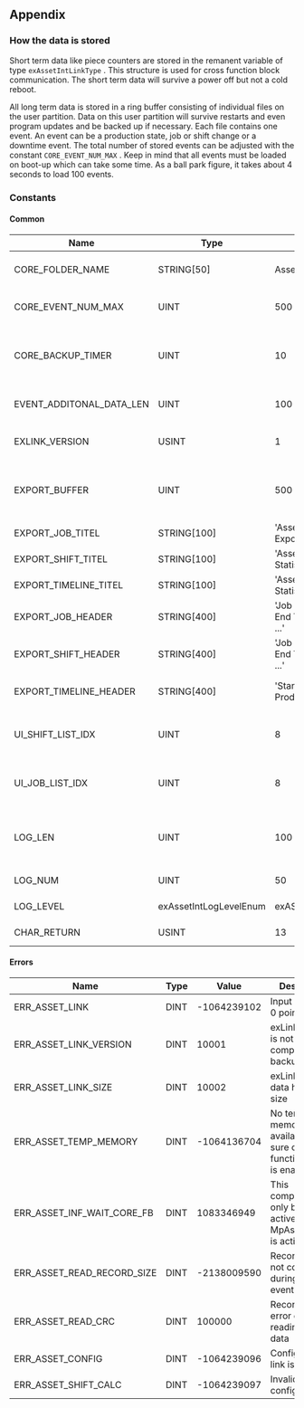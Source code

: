 ## Appendix

### How the data is stored

Short term data like piece counters are stored in the remanent variable of type `exAssetIntLinkType` . This structure is used for cross function block communication. The short term data will survive a power off but not a cold reboot. 

All long term data is stored in a ring buffer consisting of individual files on the user partition. Data on this user partition will survive restarts and even program updates and be backed up if necessary. Each file contains one event. An event can be a production state, job or shift change or a downtime event. The total number of stored events can be adjusted with the constant `CORE_EVENT_NUM_MAX` . Keep in mind that all events must be loaded on boot-up which can take some time. As a ball park figure, it takes about 4 seconds to load 100 events.

### Constants

#### Common

| Name | Type | Value | Description |
|------|------|-------|-------------|
| CORE_FOLDER_NAME | STRING[50] | AssetIntData | Name of the event data folder |
| CORE_EVENT_NUM_MAX | UINT | 500 | Maximum number of events |
| CORE_BACKUP_TIMER | UINT | 10 | Backup timer (minutes) for internal data |
| EVENT_ADDITONAL_DATA_LEN | UINT | 100 | Length of the event comment |
| EXLINK_VERSION | USINT | 1 | exLink structure version |
| EXPORT_BUFFER | UINT | 500 | Length of the buffer for the event export |
| EXPORT_JOB_TITEL | STRING[100] | 'AssetInt Job Statistics Export File' | Export file header |
| EXPORT_SHIFT_TITEL | STRING[100] | 'AssetInt Shift Statistics Export File' | Export file header |
| EXPORT_TIMELINE_TITEL | STRING[100] | 'AssetInt Timeline Statistics Export File' | Export file header |
| EXPORT_JOB_HEADER | STRING[400] | 'Job Start Time; Job End Time; Job Name; ...' | Export file column headers |
| EXPORT_SHIFT_HEADER | STRING[400] | 'Job Start Time; Job End Time; Job Name; ...' | Export file column headers |
| EXPORT_TIMELINE_HEADER | STRING[400] | 'Start Time; Shift ID; Production State; ...' | Export file column headers |
| UI_SHIFT_LIST_IDX | UINT | 8 | Max index for list box entries for shift data |
| UI_JOB_LIST_IDX | UINT | 8 | Max index for list box entries for job data |
| LOG_LEN | UINT | 100 | Length of one log entry (minimum size is 50) |
| LOG_NUM | UINT | 50 | Number of log entries |
| LOG_LEVEL | exAssetIntLogLevelEnum | exASSETINT_LOG_ALL | Define log level details |
| CHAR_RETURN | USINT | 13 | Carriage return |

#### Errors

| Name | Type | Value | Description |
|------|------|-------|-------------|
| ERR_ASSET_LINK | DINT | -1064239102 | Input exLink is 0 pointer |
| ERR_ASSET_LINK_VERSION | DINT | 10001 | exLink version is not compatible with backup data |
| ERR_ASSET_LINK_SIZE | DINT | 10002 | exLink backup data has wrong size |
| ERR_ASSET_TEMP_MEMORY | DINT | -1064136704 | No temporary memory available, make sure core function block is enabled |
| ERR_ASSET_INF_WAIT_CORE_FB | DINT | 1083346949 | This component can only become active if MpAssetIntCore is active. |
| ERR_ASSET_READ_RECORD_SIZE | DINT | -2138009590 | Record size is not correct during reading event data |
| ERR_ASSET_READ_CRC | DINT | 100000 | Record CRC error during reading event data |
| ERR_ASSET_CONFIG | DINT | -1064239096 | Configuration link is 0 pointer |
| ERR_ASSET_SHIFT_CALC | DINT | -1064239097 | Invalid shift configured |
